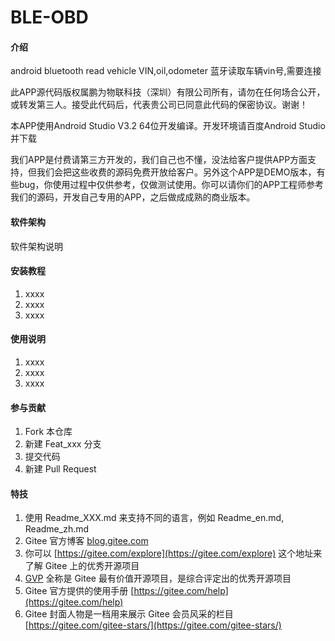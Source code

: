 # BLE-OBD

#### 介绍
android bluetooth read vehicle VIN,oil,odometer
蓝牙读取车辆vin号,需要连接

此APP源代码版权属鹏为物联科技（深圳）有限公司所有，请勿在任何场合公开，或转发第三人。接受此代码后，代表贵公司已同意此代码的保密协议。谢谢！

本APP使用Android Studio V3.2 64位开发编译。开发环境请百度Android Studio并下载

我们APP是付费请第三方开发的，我们自己也不懂，没法给客户提供APP方面支持，但我们会把这些收费的源码免费开放给客户。另外这个APP是DEMO版本，有些bug，你使用过程中仅供参考，仅做测试使用。你可以请你们的APP工程师参考我们的源码，开发自己专用的APP，之后做成成熟的商业版本。

#### 软件架构
软件架构说明


#### 安装教程

1.  xxxx
2.  xxxx
3.  xxxx

#### 使用说明

1.  xxxx
2.  xxxx
3.  xxxx

#### 参与贡献

1.  Fork 本仓库
2.  新建 Feat_xxx 分支
3.  提交代码
4.  新建 Pull Request


#### 特技

1.  使用 Readme\_XXX.md 来支持不同的语言，例如 Readme\_en.md, Readme\_zh.md
2.  Gitee 官方博客 [blog.gitee.com](https://blog.gitee.com)
3.  你可以 [https://gitee.com/explore](https://gitee.com/explore) 这个地址来了解 Gitee 上的优秀开源项目
4.  [GVP](https://gitee.com/gvp) 全称是 Gitee 最有价值开源项目，是综合评定出的优秀开源项目
5.  Gitee 官方提供的使用手册 [https://gitee.com/help](https://gitee.com/help)
6.  Gitee 封面人物是一档用来展示 Gitee 会员风采的栏目 [https://gitee.com/gitee-stars/](https://gitee.com/gitee-stars/)
